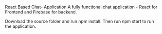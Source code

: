 React Based Chat- Application
A fully functional chat application - React for Frontend and Firebase for backend.

Download the source folder and run npm install. Then run npm start to run the application.
